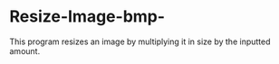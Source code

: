 # Resize-Image-bmp-
This program resizes an image by multiplying it in size by the inputted amount.
